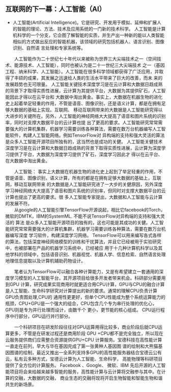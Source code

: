 ## 互联网的下一幕：人工智能（AI） ##


- 人工智能(Artificial Intelligence)。它是研究、开发用于模拟、延伸和扩展人的智能的理论、方法、技术及应用系统的一门新的技术科学。 人工智能是计算 机科学的一个分支，它企图了解智能的实质，并生产出一种新的能以人类智能相似的方式做出反应的智能机器，该领域的研究包括机器人、语言识别、图像识别、自然语 言处理和专家系统等。  

&emsp;&emsp;人工智能作为二十世纪七十年代以来被称为世界三大尖端技术之一（空间技术、能源技术、人工智能），同时也被认为是二十一世纪三大尖端技术 之一（基因工程、纳米科学、人工智能）。人工智能在很多科学领域都获得了广泛应用，并取得了丰硕的成果，其发展之迅速给人类的生活水平带来了巨大的改善，而未 来的发展趋势也无可限量。 人工智能关键技术深度学习是在云计算和大数据日趋成熟的背景下才取得实质性进展，云计算为其提供平台，大数据为其提供矿石，人工智能因此才得以在云平台和 大数据中淘出黄金。事实上，大数据在机器生物的进化史上起着举足轻重的作用，不管是语音、图像识别，还是语义计算，都是在拥有足够大数据的基础上实现。互联网、 移动互联网带来的大数据是人工智能研究得以大进步的关键所在。另外，人工智能的神经网络大大提高了语音和图片系统的识别率，同时对支撑大数据平台的云计算也提 出了更高的要求。人工智能研究常常需要强大的计算机集群，机器学习需要训练各种算法，需要在数万台机器编写人工智能软件，构建人工智能网络。例如TensorFlow对 异构端的支持和强大灵活的算法是众多人工智能开源项目所独有的，这当然也是成功的关健。 人工智能关健技术深度学习是在云计算和大数据日趋成熟的背景下取得实质性进展，云计算为深度学习提供了平台，大数据为深度学习提供了矿石，深度学习因此才 得以在云平台、在大数据中淘出黄金。   

&emsp;&emsp;人工智能： 事实上大数据在机器生物的进化史上起到了举足轻重的作用，不管是语音、图像识别，语义计算，所有的都是在拥有足够大数据的基础上，互联网，移动互联网带来 的大数据是人工智能研究进了一大步的关健原因，另外深度学习神经网络大大提高了语音和图片系统的识别率，但同时对支撑大数据平台的云计算也提出了更高的要求。很 多人工智能专家提出，大数据和人工智能与云计算的发展不符。  
&emsp;&emsp;从google的人工智能引擎TensorFlow开源说起，相比它facebook的Torch，微软的DMTK，IBM的SystemML. 不能不说TensorFlow对异构端的支持和强大灵活的 算法 是众多人工智能开源项目的独有的，这也可能是其成功的关健。人工智能研究常常需要强大的计算机集群，机器学习需要训练各种算法，需要在数万台机器编写深度 学习软件，构建深度学习网络。 TensorFlow可以用来编写各式各样的算法，包括深度神经网络模型的训练和干扰算法，并且它已经被用于实验研究中，也被部署在产品的机器学习系统中，已经被应 用于十几种计算机科学以及其他学科的领域中，包括语音识别、机器视觉、机器人学、信息检索、自然语言处理地理信息提取以及计算机辅助药物设计。 
  
&emsp;&emsp;笔者认为TensorFlow可以融合各种计算能力，又是有希望建立一套通用的深度学习模型的人工智能平台，其开源项目给很多开发者带来机会。科研部分需要用到GPU 计算，研究成果实现商用时就更适合用CPU计算，GPU与CPU的融合计算是人工智能、生命科学研究对计算提出的新的要求。通常的理解CPU负责计算GPU负责图处理,CPU的 通用性更更好，但单个CPU性能成为整个系统运算能力的瓶颈，CPU+GPU是一个强大的组合，CPU包含几个专为串行处理的优化心，GPU则是专为并行处理而设计，由数千个 更小，更节能的核心组成。 CPU运行程序中行部分，GPU运行并行部分。  
  
&emsp;&emsp;一个科研项目在研发阶段往往对GPU运算用得比较多，商业阶段后就CPU运算更多，不管是在研发过程还是商用阶段 GPU +CPU都不是完全独立，所以现在云服务提供商们应需整合资源提供GPU+CPU 计算服务。宝德科技在高性能计算一直走在前列，早大与华在基因完成了第一张黄种人基因图 谱的绘制和大熊猫基因图谱的绘制，最近又推出一全系列支持多GPU的高性能服务器结合宝德云公有云，私有云多种方式，宝德云计算为人工智能、生命科学， 高能物理等科研项目提供了全方位的计算服务。 Facebook 、Google、 微软、IBM 先后开源的人工智能项目将会来给越来越多智能的服务，高性能计算与云计算将交融参与其中。在计算的交融，大数据的交融， 商业生态的交融将现将开启生物智能和智能生物和谐共生的新场景。